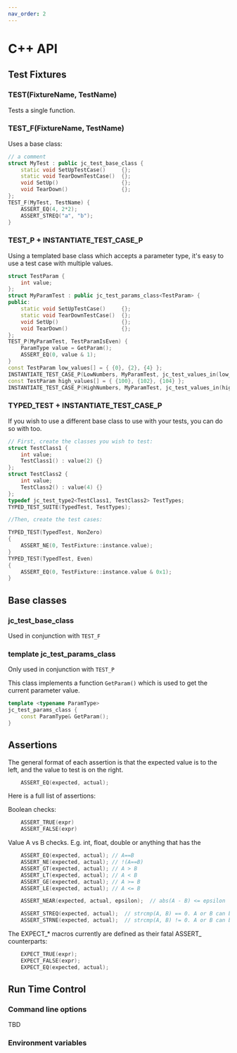 ```yaml
---
nav_order: 2
---
```


# C++ API

## Test Fixtures

### TEST(FixtureName, TestName)

Tests a single function.

### TEST_F(FixtureName, TestName)

Uses a base class:

```cpp
// a comment
struct MyTest : public jc_test_base_class {
    static void SetUpTestCase()     {};
    static void TearDownTestCase()  {};
    void SetUp()                    {};
    void TearDown()                 {};
};
TEST_F(MyTest, TestName) {
    ASSERT_EQ(4, 2*2);
    ASSERT_STREQ("a", "b");
}
```

### TEST_P + INSTANTIATE_TEST_CASE_P

Using a templated base class which accepts a parameter type,
it's easy to use a test case with multiple values.

```cpp
struct TestParam {
    int value;
};
struct MyParamTest : public jc_test_params_class<TestParam> {
public:
    static void SetUpTestCase()     {};
    static void TearDownTestCase()  {};
    void SetUp()                    {};
    void TearDown()                 {};
};
TEST_P(MyParamTest, TestParamIsEven) {
    ParamType value = GetParam();
    ASSERT_EQ(0, value & 1);
}
const TestParam low_values[] = { {0}, {2}, {4} };
INSTANTIATE_TEST_CASE_P(LowNumbers, MyParamTest, jc_test_values_in(low_values));
const TestParam high_values[] = { {100}, {102}, {104} };
INSTANTIATE_TEST_CASE_P(HighNumbers, MyParamTest, jc_test_values_in(high_values));
```

### TYPED_TEST + INSTANTIATE_TEST_CASE_P

If you wish to use a different base class to use with your tests, you can do so with too.


```cpp
// First, create the classes you wish to test:
struct TestClass1 {
    int value;
    TestClass1() : value(2) {}
};
struct TestClass2 {
    int value;
    TestClass2() : value(4) {}
};
typedef jc_test_type2<TestClass1, TestClass2> TestTypes;
TYPED_TEST_SUITE(TypedTest, TestTypes);

//Then, create the test cases:

TYPED_TEST(TypedTest, NonZero)
{
    ASSERT_NE(0, TestFixture::instance.value);
}
TYPED_TEST(TypedTest, Even)
{
    ASSERT_EQ(0, TestFixture::instance.value & 0x1);
}
```

## Base classes

### jc_test_base_class

Used in conjunction with `TEST_F`

### template <typename ParamType> jc_test_params_class<ParamType>

Only used in conjunction with `TEST_P`

This class implements a function `GetParam()` which is used to get the current parameter value.


```cpp
template <typename ParamType>
jc_test_params_class {
    const ParamType& GetParam();
}
```

## Assertions

The general format of each assertion is that the expected value is to the left,
and the value to test is on the right.

```cpp
    ASSERT_EQ(expected, actual);
```

Here is a full list of assertions:

Boolean checks:

```cpp
    ASSERT_TRUE(expr)
    ASSERT_FALSE(expr)
```

Value A vs B checks. E.g. int, float, double or anything that has the 

```cpp
    ASSERT_EQ(expected, actual); // A==B
    ASSERT_NE(expected, actual); // !(A==B)
    ASSERT_GT(expected, actual); // A > B
    ASSERT_LT(expected, actual); // A < B
    ASSERT_GE(expected, actual); // A >= B
    ASSERT_LE(expected, actual); // A <= B

    ASSERT_NEAR(expected, actual, epsilon);  // abs(A - B) <= epsilon

    ASSERT_STREQ(expected, actual);  // strcmp(A, B) == 0. A or B can be 0.
    ASSERT_STRNE(expected, actual);  // strcmp(A, B) != 0. A or B can be 0.
```

The EXPECT_* macros currently are defined as their fatal ASSERT_ counterparts:

```cpp
    EXPECT_TRUE(expr);
    EXPECT_FALSE(expr);
    EXPECT_EQ(expected, actual);
```

## Run Time Control

### Command line options

TBD

### Environment variables

